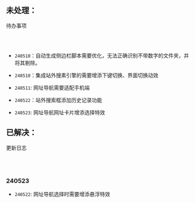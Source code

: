 ## 未处理：

<Badge type='info'>待办事项</Badge> 

<br/>

<br/>

- `240510`：自动生成侧边栏脚本需要优化，无法正确识别不带数字的文件夹，并将其剔除。


- `240510`：集成站外搜素引擎的需要增添下键切换、界面切换动效

- `240511`: 网址导航需要适配手机端

- `240522`：站外搜索框添加历史记录功能

- `240523`: 网址导航网址卡片增添选择特效


## 已解决：

<Badge type='info'>更新日志</Badge>

<br/>

<br/>

### 240523

- `240522`: 网址导航选择时需要增添悬浮特效
